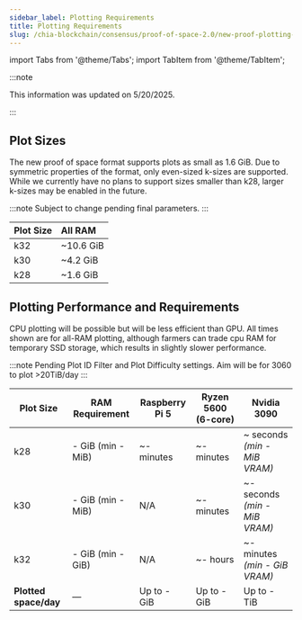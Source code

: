 ```yaml
---
sidebar_label: Plotting Requirements
title: Plotting Requirements
slug: /chia-blockchain/consensus/proof-of-space-2.0/new-proof-plotting-requirements
---
```


import Tabs from '@theme/Tabs';
import TabItem from '@theme/TabItem';

:::note

This information was updated on 5/20/2025.

:::

## Plot Sizes

The new proof of space format supports plots as small as 1.6 GiB. Due to symmetric properties of the format, only even-sized k-sizes are supported. While we currently have no plans to support sizes smaller than k28, larger k-sizes may be enabled in the future.

:::note
Subject to change pending final parameters.
:::

| Plot Size | All RAM        |
| :-------- | :------------- |
| k32       | &#126;10.6 GiB |
| k30       | &#126;4.2 GiB  |
| k28       | &#126;1.6 GiB  |

## Plotting Performance and Requirements

CPU plotting will be possible but will be less efficient than GPU. All times shown are for all-RAM plotting, although farmers can trade cpu RAM for temporary SSD storage, which results in slightly slower performance.

:::note
Pending Plot ID Filter and Plot Difficulty settings. Aim will be for 3060 to plot >20TiB/day
:::

| Plot Size             | RAM Requirement   | Raspberry Pi 5 | Ryzen 5600 (6-core) | Nvidia 3090                   |
| --------------------- | ----------------- | -------------- | ------------------- | ----------------------------- |
| k28                   | - GiB (min - MiB) | ~- minutes     | ~- minutes          | ~ seconds _(min - MiB VRAM)_  |
| k30                   | - GiB (min - MiB) | N/A            | ~- minutes          | ~- seconds _(min - MiB VRAM)_ |
| k32                   | - GiB (min - GiB) | N/A            | ~- hours            | ~- minutes _(min - GiB VRAM)_ |
| **Plotted space/day** | —                 | Up to - GiB    | Up to - GiB         | Up to - TiB                   |

